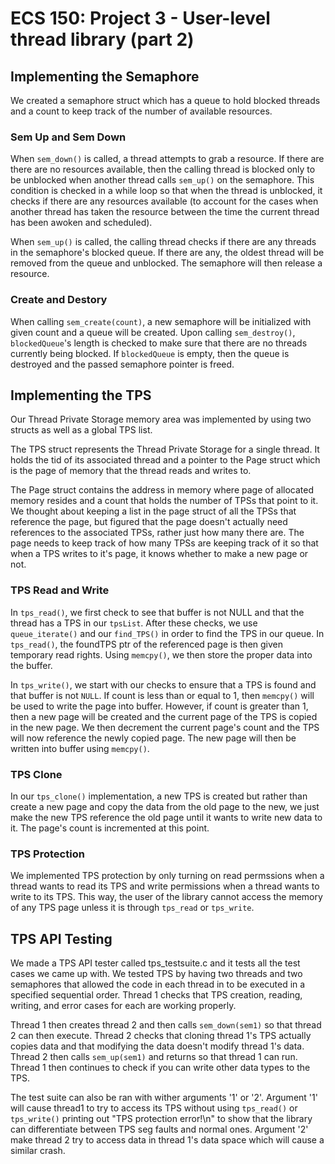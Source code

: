 # ECS 150: Project 3 - User-level thread library (part 2)

## Implementing the Semaphore

We created a semaphore struct which has a queue to hold blocked threads and a
count to keep track of the number of available resources.

### Sem Up and Sem Down   

When `sem_down()` is called, a thread attempts to grab a resource. If there are
there are no resources available, then the calling thread is blocked only to be
unblocked when another thread calls `sem_up()` on the semaphore. This condition
is checked in a while loop so that when the thread is unblocked, it checks if
there are any resources available (to account for the cases when another thread
has taken the resource between the time the current thread has been awoken and
scheduled).

When `sem_up()` is called, the calling thread checks if there are any threads
in the semaphore's blocked queue. If there are any, the oldest thread will be
removed from the queue and unblocked. The semaphore will then release a
resource.

### Create and Destory

When calling `sem_create(count)`, a new semaphore will be initialized with
given count and a queue will be created. Upon calling `sem_destroy()`,
`blockedQueue`'s length is checked to make sure that there are no threads
currently being blocked. If `blockedQueue` is empty, then the queue is
destroyed and the passed semaphore pointer is freed.

## Implementing the TPS

Our Thread Private Storage memory area was implemented by using two structs as
well as a global TPS list.

The TPS struct represents the Thread Private Storage for a single thread. It
holds the tid of its associated thread and a pointer to the Page struct which
is the page of memory that the thread reads and writes to.

The Page struct contains the address in memory where page of allocated memory
resides and a count that holds the number of TPSs that point to it. We thought
about keeping a list in the page struct of all the TPSs that reference the
page, but figured that the page doesn't actually need references to the
associated TPSs, rather just how many there are. The page needs to keep track
of how many TPSs are keeping track of it so that when a TPS writes to it's
page, it knows whether to make a new page or not. 

### TPS Read and Write

In `tps_read()`, we first check to see that buffer is not NULL and that the
thread has a TPS in our `tpsList`. After these checks, we use `queue_iterate()`
and our `find_TPS()` in order to find the TPS in our queue. In `tps_read()`,
the foundTPS ptr of the referenced page is then given temporary read rights.
Using `memcpy()`, we then store the proper data into the buffer.

In `tps_write()`, we start with our checks to ensure that a TPS is found and
that buffer is not `NULL`. If count is less than or equal to 1, then `memcpy()`
will be used to write the page into buffer. However, if count is greater than
1, then a new page will be created and the current page of the TPS is copied in
the new page. We then decrement the current page's count and the TPS will now
reference the newly copied page. The new page will then be written into buffer
using `memcpy()`.

### TPS Clone

In our `tps_clone()` implementation, a new TPS is created but rather than
create a new page and copy the data from the old page to the new, we just make
the new TPS reference the old page until it wants to write new data to it. The
page's count is incremented at this point.

### TPS Protection

We implemented TPS protection by only turning on read permssions when a thread
wants to read its TPS and write permissions when a thread wants to write to its
TPS. This way, the user of the library cannot access the memory of any TPS page
unless it is through `tps_read` or `tps_write`.

## TPS API Testing

We made a TPS API tester called tps_testsuite.c and it tests all the test cases
we came up with. We tested TPS by having two threads and two semaphores that
allowed the code in each thread in to be executed in a specified sequential
order. Thread 1 checks that TPS creation, reading, writing, and error cases for
each are working properly. 

Thread 1 then creates thread 2 and then calls `sem_down(sem1)` so that thread 2
can then execute. Thread 2 checks that cloning thread 1's TPS actually copies
data and that modifying the data doesn't modify thread 1's data. Thread 2 then
calls `sem_up(sem1)` and returns so that thread 1 can run. Thread 1 then
continues to check if you can write other data types to the TPS.

The test suite can also be ran with wither arguments '1' or '2'. Argument '1'
will cause thread1 to try to access its TPS without using `tps_read()` or
`tps_write()` printing out "TPS protection error!\n" to show that the library
can differentiate between TPS seg faults and normal ones. Argument '2' make
thread 2 try to access data in thread 1's data space which will cause a similar
crash.
